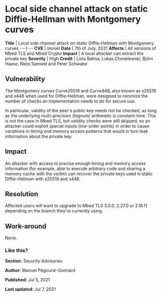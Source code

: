 # Local side channel attack on static Diffie-Hellman with Montgomery curves

**Title** |  Local side channel attack on static Diffie-Hellman with
Montgomery curves
---|---
**CVE** |  (none)
**Date** |  7th of July, 2021
**Affects** |  All versions of Mbed TLS and Mbed Crypto
**Impact** |  A local attacker can extract the private key
**Severity** |  High
**Credit** |  Leila Batina, Lukas Chmielewski, Björn Haase, Niels Samwel and
Peter Schwabe

## Vulnerability

The Montgomery curves Curve25519 and Curve448, also known as x25519 and x448
when used for Diffie-Hellman, were designed to minimize the number of checks
an implementation needs to do for secure use.

In particular, validity of the peer's public key needs not be checked, as long
as the underlying multi-precision (bignum) arithmetic is constant-time. This
is not the case in Mbed TLS, but validity checks were still skipped, so an
attacker could exploit special inputs (low-order points) in order to cause
variations in timing and memory access patterns that would in turn leak
information about the private key.

## Impact

An attacker with access to precise enough timing and memory access information
(for example, able to execute arbitrary code and sharing a memory cache with
the victim) can recover the private keys used in static Diffie-Hellman with
x25519 and x448.

## Resolution

Affected users will want to upgrade to Mbed TLS 3.0.0, 2.27.0 or 2.16.11
depending on the branch they're currently using.

## Work-around

None.

### Like this?

**Section:**
Security Advisories

**Author:**
Manuel Pégourié-Gonnard

**Published:**
Jul 5, 2021

**Last updated:**
Jul 7, 2021